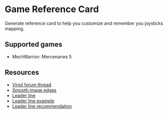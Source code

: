 # Game Reference Card

Generate reference card to help you customize and remember you joysticks mapping.

## Supported games
- MechWarrior: Mercenaries 5

## Resources

- [Virpil forum thread]
- [Smooth image edges]
- [Leader line]
- [Leader line example]
- [Leader line recommendation]

[Smooth image edges]: https://graphicdesign.stackexchange.com/questions/41251/gimp-smooth-edges-coloring
[Leader line example]: https://anseki.github.io/leader-line/
[Leader line]: https://github.com/anseki/leader-line
[Leader line recommendation]: https://stackoverflow.com/a/61481292/3969362
[Virpil forum thread]: https://forum.virpil.com/index.php?/topic/8715-reference-card-generator/


